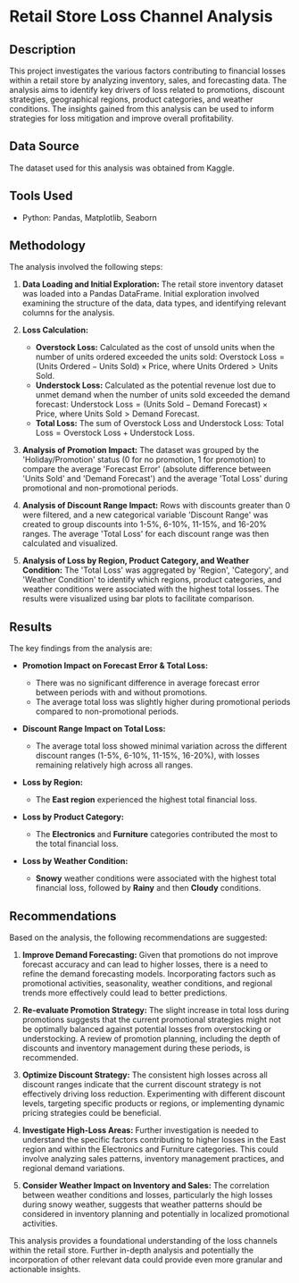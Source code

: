 # Retail Store Loss Channel Analysis

## Description

This project investigates the various factors contributing to financial losses within a retail store by analyzing inventory, sales, and forecasting data. The analysis aims to identify key drivers of loss related to promotions, discount strategies, geographical regions, product categories, and weather conditions. The insights gained from this analysis can be used to inform strategies for loss mitigation and improve overall profitability.

## Data Source

The dataset used for this analysis was obtained from Kaggle.

## Tools Used

* Python: 
      Pandas,
      Matplotlib,
      Seaborn
  
## Methodology

The analysis involved the following steps:

1.  **Data Loading and Initial Exploration:** The retail store inventory dataset was loaded into a Pandas DataFrame. Initial exploration involved examining the structure of the data, data types, and identifying relevant columns for the analysis.

2.  **Loss Calculation:**
    * **Overstock Loss:** Calculated as the cost of unsold units when the number of units ordered exceeded the units sold: $\text{Overstock Loss} = (\text{Units Ordered} - \text{Units Sold}) \times \text{Price}$, where $\text{Units Ordered} > \text{Units Sold}$.
    * **Understock Loss:** Calculated as the potential revenue lost due to unmet demand when the number of units sold exceeded the demand forecast: $\text{Understock Loss} = (\text{Units Sold} - \text{Demand Forecast}) \times \text{Price}$, where $\text{Units Sold} > \text{Demand Forecast}$.
    * **Total Loss:** The sum of Overstock Loss and Understock Loss: $\text{Total Loss} = \text{Overstock Loss} + \text{Understock Loss}$.

3.  **Analysis of Promotion Impact:** The dataset was grouped by the 'Holiday/Promotion' status (0 for no promotion, 1 for promotion) to compare the average 'Forecast Error' (absolute difference between 'Units Sold' and 'Demand Forecast') and the average 'Total Loss' during promotional and non-promotional periods.

4.  **Analysis of Discount Range Impact:** Rows with discounts greater than 0 were filtered, and a new categorical variable 'Discount Range' was created to group discounts into 1-5%, 6-10%, 11-15%, and 16-20% ranges. The average 'Total Loss' for each discount range was then calculated and visualized.

5.  **Analysis of Loss by Region, Product Category, and Weather Condition:** The 'Total Loss' was aggregated by 'Region', 'Category', and 'Weather Condition' to identify which regions, product categories, and weather conditions were associated with the highest total losses. The results were visualized using bar plots to facilitate comparison.

## Results

The key findings from the analysis are:

* **Promotion Impact on Forecast Error & Total Loss:**
    * There was no significant difference in average forecast error between periods with and without promotions.
    * The average total loss was slightly higher during promotional periods compared to non-promotional periods.

* **Discount Range Impact on Total Loss:**
    * The average total loss showed minimal variation across the different discount ranges (1-5%, 6-10%, 11-15%, 16-20%), with losses remaining relatively high across all ranges.

* **Loss by Region:**
    * The **East region** experienced the highest total financial loss.

* **Loss by Product Category:**
    * The **Electronics** and **Furniture** categories contributed the most to the total financial loss.

* **Loss by Weather Condition:**
    * **Snowy** weather conditions were associated with the highest total financial loss, followed by **Rainy** and then **Cloudy** conditions.

## Recommendations

Based on the analysis, the following recommendations are suggested:

1.  **Improve Demand Forecasting:** Given that promotions do not improve forecast accuracy and can lead to higher losses, there is a need to refine the demand forecasting models. Incorporating factors such as promotional activities, seasonality, weather conditions, and regional trends more effectively could lead to better predictions.

2.  **Re-evaluate Promotion Strategy:** The slight increase in total loss during promotions suggests that the current promotional strategies might not be optimally balanced against potential losses from overstocking or understocking. A review of promotion planning, including the depth of discounts and inventory management during these periods, is recommended.

3.  **Optimize Discount Strategy:** The consistent high losses across all discount ranges indicate that the current discount strategy is not effectively driving loss reduction. Experimenting with different discount levels, targeting specific products or regions, or implementing dynamic pricing strategies could be beneficial.

4.  **Investigate High-Loss Areas:** Further investigation is needed to understand the specific factors contributing to higher losses in the East region and within the Electronics and Furniture categories. This could involve analyzing sales patterns, inventory management practices, and regional demand variations.

5.  **Consider Weather Impact on Inventory and Sales:** The correlation between weather conditions and losses, particularly the high losses during snowy weather, suggests that weather patterns should be considered in inventory planning and potentially in localized promotional activities.

This analysis provides a foundational understanding of the loss channels within the retail store. Further in-depth analysis and potentially the incorporation of other relevant data could provide even more granular and actionable insights.
